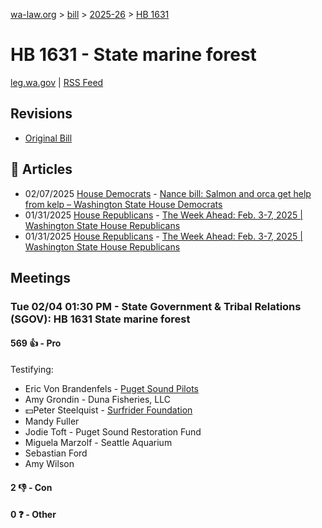 [wa-law.org](/) > [bill](/bill/) > [2025-26](/bill/2025-26/) > [HB 1631](/bill/2025-26/hb/1631/)

# HB 1631 - State marine forest
[leg.wa.gov](https://app.leg.wa.gov/billsummary?BillNumber=1631&Year=2025&Initiative=false) | [RSS Feed](./rss.xml)

## Revisions
* [Original Bill](1/)

## 📰 Articles
* 02/07/2025 [House Democrats](/org/house_democrats/) - [Nance bill: Salmon and orca get help from kelp – Washington State House Democrats](https://housedemocrats.wa.gov/blog/2025/02/07/nance-bill-salmon-and-orca-get-help-from-kelp/#:~:text=House%20Bill%201631)
* 01/31/2025 [House Republicans](/org/house_republicans/) - [The Week Ahead: Feb. 3-7, 2025 | Washington State House Republicans](http://houserepublicans.wa.gov/week/the-week-ahead-feb-3-7-2025/#:~:text=HB%201631)
* 01/31/2025 [House Republicans](/org/house_republicans/) - [The Week Ahead: Feb. 3-7, 2025 | Washington State House Republicans](https://houserepublicans.wa.gov/week/the-week-ahead-feb-3-7-2025/#:~:text=HB%201631)

## Meetings
### Tue 02/04 01:30 PM - State Government & Tribal Relations (SGOV): HB 1631 State marine forest
#### 569 👍 - Pro
Testifying:
* Eric Von Brandenfels - [Puget Sound Pilots](/org/puget_sound_pilots/)
* Amy Grondin - Duna Fisheries, LLC
* 💵Peter Steelquist - [Surfrider Foundation](/org/surfrider_foundation/)
* Mandy Fuller
* Jodie Toft - Puget Sound Restoration Fund
* Miguela Marzolf - Seattle Aquarium
* Sebastian Ford
* Amy Wilson

#### 2 👎 - Con

#### 0 ❓ - Other
